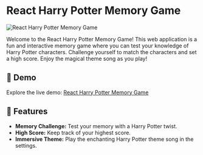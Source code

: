 # React Harry Potter Memory Game
![React Harry Potter Memory Game](https://github.com/Alonso8729/memory-game/assets/119747342/6657c217-543a-4e84-b84a-09a2e5644be9)

Welcome to the React Harry Potter Memory Game! This web application is a fun and interactive memory game where you can test your knowledge of Harry Potter characters. Challenge yourself to match the characters and set a high score. Enjoy the magical theme song as you play!

## 🚀 Demo

Explore the live demo: [React Harry Potter Memory Game](https://alonso8729.github.io/memory-game/)

## 🌟 Features

- **Memory Challenge:** Test your memory with a Harry Potter twist.
- **High Score:** Keep track of your highest score.
- **Immersive Theme:** Play the enchanting Harry Potter theme song in the settings.
